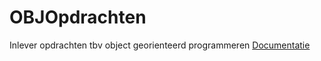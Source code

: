 # OBJOpdrachten
Inlever opdrachten tbv object georienteerd programmeren
[Documentatie](https://efratror.github.io/OBJOpdrachten/)
